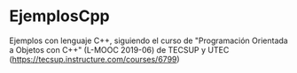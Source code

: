 # EjemplosCpp
Ejemplos con lenguaje C++, siguiendo el curso de "Programación Orientada a Objetos con C++" (L-MOOC 2019-06) de TECSUP y UTEC (https://tecsup.instructure.com/courses/6799)
